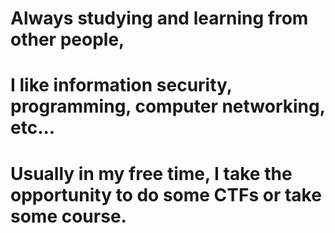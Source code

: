 # Always studying and learning from other people,
# I like information security, programming, computer networking, etc...
# Usually in my free time, I take the opportunity to do some CTFs or take some course.
